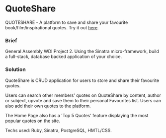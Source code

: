 # QuoteShare

QUOTESHARE - A platform to save and share your favourite book/film/inspirational quotes.
Try it out [here](https://quoteshareapp.herokuapp.com/).

### Brief

General Assembly WDI Project 2. Using the Sinatra micro-framework, build a full-stack, database backed application of your choice.

### Solution

QuoteShare is CRUD application for users to store and share their favourite quotes.

Users can search other members' quotes on QuoteShare by content, author or subject, upvote and save them to their personal Favourites list. Users can also add their own quotes to the platform.

The Home Page also has a 'Top 5 Quotes' feature displaying the most popular quotes on the site.


Techs used: Ruby, Sinatra, PostgreSQL, HMTL/CSS.